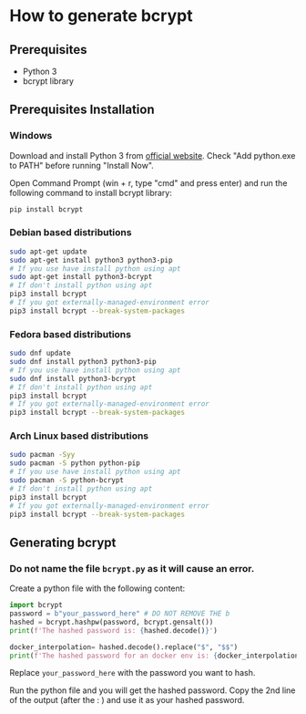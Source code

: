<!-- created by Mathys Lopinto (@mathys-lopinto) -->
# How to generate bcrypt

## Prerequisites
- Python 3
- bcrypt library

## Prerequisites Installation
### Windows
Download and install Python 3 from [official website](https://www.python.org/downloads/).
Check "Add python.exe to PATH" before running "Install Now".

Open Command Prompt (win + r, type "cmd" and press enter) and run the following command to install bcrypt library:
```bash
pip install bcrypt
```

### Debian based distributions
```bash
sudo apt-get update
sudo apt-get install python3 python3-pip
# If you use have install python using apt
sudo apt-get install python3-bcrypt
# If don't install python using apt
pip3 install bcrypt
# If you got externally-managed-environment error
pip3 install bcrypt --break-system-packages
```

### Fedora based distributions
```bash
sudo dnf update
sudo dnf install python3 python3-pip
# If you use have install python using apt
sudo dnf install python3-bcrypt
# If don't install python using apt
pip3 install bcrypt
# If you got externally-managed-environment error
pip3 install bcrypt --break-system-packages
```

### Arch Linux based distributions
```bash
sudo pacman -Syy
sudo pacman -S python python-pip
# If you use have install python using apt
sudo pacman -S python-bcrypt
# If don't install python using apt
pip3 install bcrypt
# If you got externally-managed-environment error
pip3 install bcrypt --break-system-packages
```

## Generating bcrypt
### Do not name the file `bcrypt.py` as it will cause an error.
Create a python file with the following content:
```python
import bcrypt
password = b"your_password_here" # DO NOT REMOVE THE b
hashed = bcrypt.hashpw(password, bcrypt.gensalt())
print(f'The hashed password is: {hashed.decode()}')

docker_interpolation= hashed.decode().replace("$", "$$")
print(f'The hashed password for an docker env is: {docker_interpolation}')
```

Replace `your_password_here` with the password you want to hash.

Run the python file and you will get the hashed password.
Copy the 2nd line of the output (after the : ) and use it as your hashed password.
